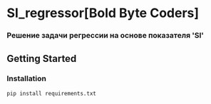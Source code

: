 # SI_regressor[Bold Byte Coders]

### Решение задачи регрессии на основе показателя 'SI'

<!-- GETTING STARTED -->
## Getting Started

### Installation
  ```sh
  pip install requirements.txt
  ```
